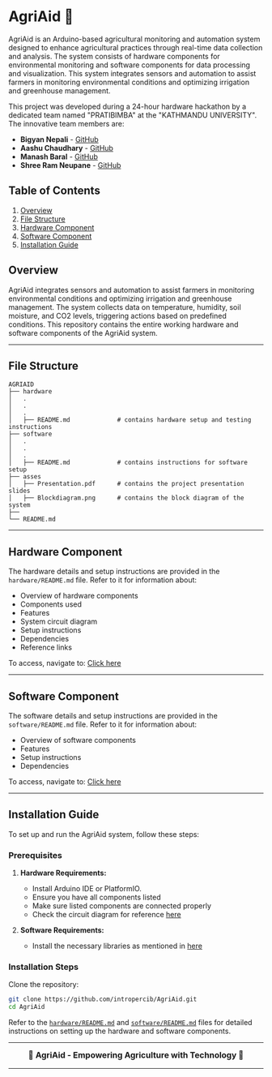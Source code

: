 
# AgriAid 🌱

AgriAid is an Arduino-based agricultural monitoring and automation system designed to enhance agricultural practices through real-time data collection and analysis. The system consists of hardware components for environmental monitoring and software components for data processing and visualization. This system integrates sensors and automation to assist farmers in monitoring environmental conditions and optimizing irrigation and greenhouse management.

This project was developed during a 24-hour hardware hackathon by a dedicated team named "PRATIBIMBA" at the "KATHMANDU UNIVERSITY". The innovative team members are:

- **Bigyan Nepali** - [GitHub](https://github.com/intropercib)
- **Aashu Chaudhary** - [GitHub](https://github.com/doubleashu)
- **Manash Baral** - [GitHub](https://github.com/manashbaral)
- **Shree Ram Neupane** - [GitHub](https://github.com/Shree2ram)

## Table of Contents

1. [Overview](#overview)
2. [File Structure](#file-structure)
3. [Hardware Component](#hardware-component)
4. [Software Component](#software-component)
5. [Installation Guide](#installation-guide)

## Overview

AgriAid integrates sensors and automation to assist farmers in monitoring environmental conditions and optimizing irrigation and greenhouse management. The system collects data on temperature, humidity, soil moisture, and CO2 levels, triggering actions based on predefined conditions. This repository contains the entire working hardware and software components of the AgriAid system.

---

## File Structure

```
AGRIAID
├── hardware
│   .
│   .
│   .
│   ├── README.md             # contains hardware setup and testing instructions
├── software
│   .
│   .
│   .
│   ├── README.md             # contains instructions for software setup
├── asses
│   ├── Presentation.pdf      # contains the project presentation slides
│   ├── Blockdiagram.png      # contains the block diagram of the system
├── 
└── README.md
```

---

## Hardware Component

The hardware details and setup instructions are provided in the `hardware/README.md` file. Refer to it for information about:

- Overview of hardware components
- Components used
- Features
- System circuit diagram
- Setup instructions
- Dependencies
- Reference links

To access, navigate to:
[Click here](hardware/README.md)


---

## Software Component

The software details and setup instructions are provided in the `software/README.md` file. Refer to it for information about:

- Overview of software components
- Features
- Setup instructions
- Dependencies

To access, navigate to:
[Click here](software/README.md)

---

## Installation Guide

To set up and run the AgriAid system, follow these steps:

### Prerequisites

1. **Hardware Requirements:**

   - Install Arduino IDE or PlatformIO.
   - Ensure you have all components listed
   - Make sure listed components are connected properly
   - Check the circuit diagram for reference [here](hardware/README.md)

2. **Software Requirements:**
   - Install the necessary libraries as mentioned in [here](software/README.md)

### Installation Steps

Clone the repository:

```bash
git clone https://github.com/intropercib/AgriAid.git
cd AgriAid
```

Refer to the [`hardware/README.md`](hardware/Readme.md) and [`software/README.md`](software/Readme.md) files for detailed instructions on setting up the hardware and software components.

---
<div style="text-align:center; font-size:16px; font-weight:bold;">
🌱 AgriAid - Empowering Agriculture with Technology 🌱
<div>

---